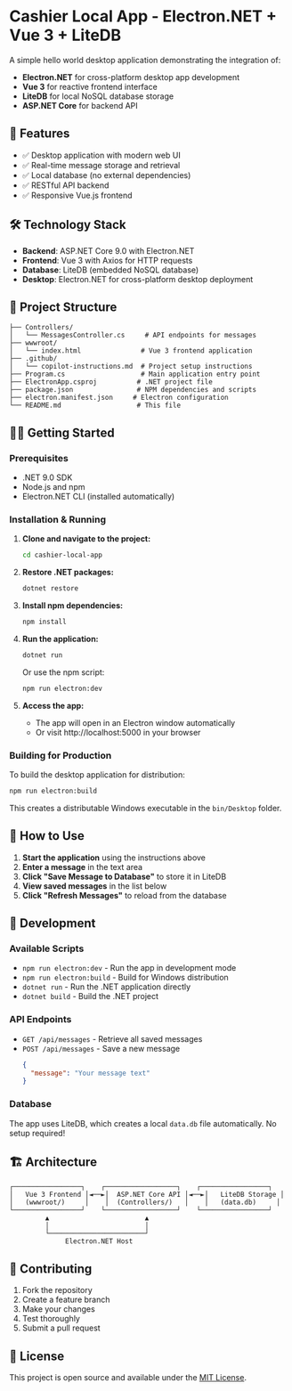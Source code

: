 # Cashier Local App - Electron.NET + Vue 3 + LiteDB

A simple hello world desktop application demonstrating the integration of:
- **Electron.NET** for cross-platform desktop app development
- **Vue 3** for reactive frontend interface
- **LiteDB** for local NoSQL database storage
- **ASP.NET Core** for backend API

## 🚀 Features

- ✅ Desktop application with modern web UI
- ✅ Real-time message storage and retrieval
- ✅ Local database (no external dependencies)
- ✅ RESTful API backend
- ✅ Responsive Vue.js frontend

## 🛠 Technology Stack

- **Backend**: ASP.NET Core 9.0 with Electron.NET
- **Frontend**: Vue 3 with Axios for HTTP requests
- **Database**: LiteDB (embedded NoSQL database)
- **Desktop**: Electron.NET for cross-platform desktop deployment

## 📁 Project Structure

```
├── Controllers/
│   └── MessagesController.cs     # API endpoints for messages
├── wwwroot/
│   └── index.html               # Vue 3 frontend application
├── .github/
│   └── copilot-instructions.md  # Project setup instructions
├── Program.cs                   # Main application entry point
├── ElectronApp.csproj          # .NET project file
├── package.json                # NPM dependencies and scripts
├── electron.manifest.json     # Electron configuration
└── README.md                   # This file
```

## 🏃‍♂️ Getting Started

### Prerequisites

- .NET 9.0 SDK
- Node.js and npm
- Electron.NET CLI (installed automatically)

### Installation & Running

1. **Clone and navigate to the project:**
   ```bash
   cd cashier-local-app
   ```

2. **Restore .NET packages:**
   ```bash
   dotnet restore
   ```

3. **Install npm dependencies:**
   ```bash
   npm install
   ```

4. **Run the application:**
   ```bash
   dotnet run
   ```
   Or use the npm script:
   ```bash
   npm run electron:dev
   ```

5. **Access the app:**
   - The app will open in an Electron window automatically
   - Or visit http://localhost:5000 in your browser

### Building for Production

To build the desktop application for distribution:

```bash
npm run electron:build
```

This creates a distributable Windows executable in the `bin/Desktop` folder.

## 🎯 How to Use

1. **Start the application** using the instructions above
2. **Enter a message** in the text area
3. **Click "Save Message to Database"** to store it in LiteDB
4. **View saved messages** in the list below
5. **Click "Refresh Messages"** to reload from the database

## 🔧 Development

### Available Scripts

- `npm run electron:dev` - Run the app in development mode
- `npm run electron:build` - Build for Windows distribution
- `dotnet run` - Run the .NET application directly
- `dotnet build` - Build the .NET project

### API Endpoints

- `GET /api/messages` - Retrieve all saved messages
- `POST /api/messages` - Save a new message
  ```json
  {
    "message": "Your message text"
  }
  ```

### Database

The app uses LiteDB, which creates a local `data.db` file automatically. No setup required!

## 🏗 Architecture

```
┌─────────────────┐    ┌──────────────────┐    ┌─────────────────┐
│   Vue 3 Frontend │◄──►│  ASP.NET Core API │◄──►│   LiteDB Storage │
│   (wwwroot/)     │    │  (Controllers/)   │    │   (data.db)     │
└─────────────────┘    └──────────────────┘    └─────────────────┘
         ▲                        ▲
         │                        │
         └────────────────────────┘
              Electron.NET Host
```

## 🤝 Contributing

1. Fork the repository
2. Create a feature branch
3. Make your changes
4. Test thoroughly
5. Submit a pull request

## 📝 License

This project is open source and available under the [MIT License](LICENSE).
